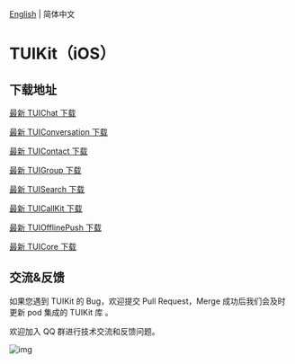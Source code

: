 [English](./README.md) | 简体中文

# TUIKit（iOS）

## 下载地址

[最新 TUIChat 下载](https://im.sdk.cloud.tencent.cn/download/tuikit/6.8.3373/ios/TUIChat.zip)

[最新 TUIConversation 下载](https://im.sdk.cloud.tencent.cn/download/tuikit/6.8.3373/ios/TUIConversation.zip)

[最新 TUIContact 下载](https://im.sdk.cloud.tencent.cn/download/tuikit/6.8.3373/ios/TUIContact.zip)

[最新 TUIGroup 下载](https://im.sdk.cloud.tencent.cn/download/tuikit/6.8.3373/ios/TUIGroup.zip)

[最新 TUISearch 下载](https://im.sdk.cloud.tencent.cn/download/tuikit/6.8.3373/ios/TUISearch.zip)

[最新 TUICallKit 下载](https://im.sdk.cloud.tencent.cn/download/tuikit/6.8.3373/ios/TUICallKit.zip)

[最新 TUIOfflinePush 下载](https://im.sdk.cloud.tencent.cn/download/tuikit/6.8.3373/ios/TUIOfflinePush.zip)


[最新 TUICore 下载](https://im.sdk.cloud.tencent.cn/download/tuikit/6.8.3373/ios/TUICore.zip)


## 交流&反馈

如果您遇到 TUIKit 的 Bug，欢迎提交  Pull Request，Merge 成功后我们会及时更新 pod 集成的 TUIKit 库 。

欢迎加入 QQ 群进行技术交流和反馈问题。

![img]( https://im.sdk.qcloud.com/tools/resource/officialwebsite/pictures/doc_tuikit_qq_group.jpg)